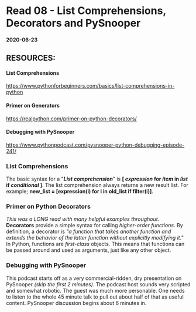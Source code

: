 # Read 08 - List Comprehensions, Decorators and PySnooper

#### 2020-06-23

## RESOURCES:
#### List Comprehensions <br>
https://www.pythonforbeginners.com/basics/list-comprehensions-in-python <br>
#### Primer on Generators <br>
https://realpython.com/primer-on-python-decorators/ <br>
#### Debugging with PySnooper <br>
https://www.pythonpodcast.com/pysnooper-python-debugging-episode-241/ <br>

### List Comprehensions <br>
The basic syntax for a "__*List comprehension*__" is __[ *expression* for *item* in *list* if *conditional* ]__. The list comprehension always returns a new result list. For example; __new_list = [expression(i) for i in old_list if filter(i)]__. <br>


### Primer on Python Decorators <br>
*This was a LONG read with many helpful examples throughout.* <br>
__Decorators__ provide a simple syntax for calling *higher-order functions*. By definition, a decorator is *"a function that takes another function and extends the behavior of the latter function without explicitly modifying it."* <br>
In Python, functions are *first-class* objects. This means that functions can be passed around and used as arguments, just like any other object. 


### Debugging with PySnooper <br>
This podcast starts off as a very commercial-ridden, dry presentation on PySnooper *(skip the first 2 minutes)*. The podcast host sounds very scripted and somewhat robotic. The guest was much more personable. One needs to listen to the whole 45 minute talk to pull out about half of that as useful content. PySnooper discussion begins about 6 minutes in.
